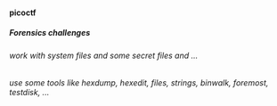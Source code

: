 #### picoctf
##### Forensics challenges
###### work with system files and some secret files and ...
###### use some tools like hexdump, hexedit, files, strings, binwalk, foremost, testdisk, ...
